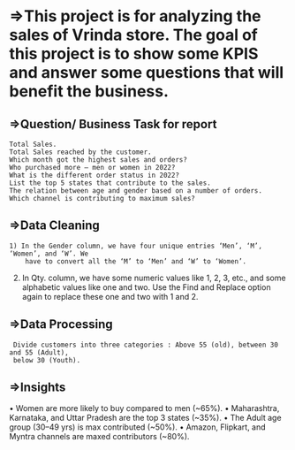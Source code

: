 # =>This project is for analyzing the sales of Vrinda store. The goal of this project is to show some KPIS and answer some questions that will benefit the business.

## =>Question/ Business Task for report
    Total Sales.
    Total Sales reached by the customer.
    Which month got the highest sales and orders?
    Who purchased more — men or women in 2022?
    What is the different order status in 2022?
    List the top 5 states that contribute to the sales.
    The relation between age and gender based on a number of orders.
    Which channel is contributing to maximum sales?

## =>Data Cleaning
    1) In the Gender column, we have four unique entries ‘Men’, ‘M’, ‘Women’, and ‘W’. We 
        have to convert all the ‘M’ to ‘Men’ and ‘W’ to ‘Women’.
   2) In Qty. column, we have some numeric values like 1, 2, 3, etc., and some alphabetic values 
       like one and two. Use the Find and Replace option again to replace these one and two with 1 
       and 2.
      
## =>Data Processing
     Divide customers into three categories : Above 55 (old), between 30 and 55 (Adult),  
     below 30 (Youth).  
     
## =>Insights
•	Women are more likely to buy compared to men (~65%).
•	Maharashtra, Karnataka, and Uttar Pradesh are the top 3 states (~35%).
•	The Adult age group (30–49 yrs) is max contributed (~50%).
•	Amazon, Flipkart, and Myntra channels are maxed contributors (~80%).

